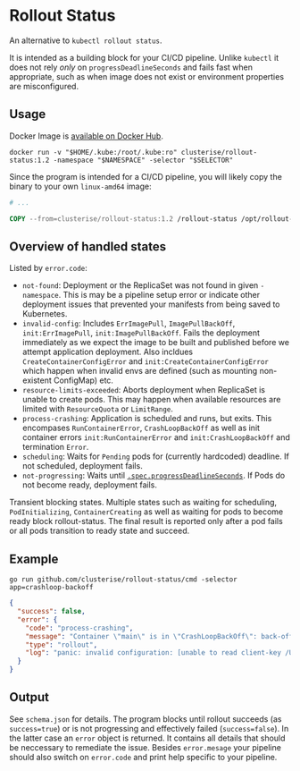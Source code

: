 Rollout Status
==============

An alternative to `kubectl rollout status`.

It is intended as a building block for your CI/CD pipeline. Unlike `kubectl` it does not rely *only* on `progressDeadlineSeconds` and fails fast when appropriate, such as when image does not exist or environment properties are misconfigured. 


Usage
-----

Docker Image is [available on Docker Hub](https://hub.docker.com/repository/docker/clusterise/rollout-status
).

```console
docker run -v "$HOME/.kube:/root/.kube:ro" clusterise/rollout-status:1.2 -namespace "$NAMESPACE" -selector "$SELECTOR"
```

Since the program is intended for a CI/CD pipeline, you will likely copy the binary to your own `linux-amd64` image:

```Dockerfile
# ...

COPY --from=clusterise/rollout-status:1.2 /rollout-status /opt/rollout-status 
```

Overview of handled states
--------------------------

Listed by `error.code`:

* `not-found`: Deployment or the ReplicaSet was not found in given `-namespace`. This is may be a pipeline setup error or indicate other deployment issues that prevented your manifests from being saved to Kubernetes.
* `invalid-config`: Includes `ErrImagePull`, `ImagePullBackOff`, `init:ErrImagePull`, `init:ImagePullBackOff`. Fails the deployment immediately as we expect the image to be built and published before we attempt application deployment. Also incldues `CreateContainerConfigError` and `init:CreateContainerConfigError` which happen when invalid envs are defined (such as mounting non-existent ConfigMap) etc.
* `resource-limits-exceeded`: Aborts deployment when ReplicaSet is unable to create pods. This may happen when available resources are limited with `ResourceQuota` or `LimitRange`.
* `process-crashing`: Application is scheduled and runs, but exits. This encompases `RunContainerError`, `CrashLoopBackOff` as well as init container errors `init:RunContainerError` and `init:CrashLoopBackOff` and termination `Error`.
* `scheduling`: Waits for `Pending` pods for (currently hardcoded) deadline. If not scheduled, deployment fails.
* `not-progressing`: Waits until [`.spec.progressDeadlineSeconds`](https://kubernetes.io/docs/concepts/workloads/controllers/deployment/#progress-deadline-seconds). If Pods do not become ready, deployment fails.

Transient blocking states. Multiple states such as waiting for scheduling, `PodInitializing`, `ContainerCreating` as well as waiting for pods to become ready block rollout-status. The final result is reported only after a pod fails or all pods transition to ready state and succeed. 


Example
-------

```console
go run github.com/clusterise/rollout-status/cmd -selector app=crashloop-backoff
```
```json
{
  "success": false,
  "error": {
    "code": "process-crashing",
    "message": "Container \"main\" is in \"CrashLoopBackOff\": back-off 5m0s restarting failed container=main pod=crashloop-backoff-7fd845849c-cfvqd_default(617f6364-5bd4-4e69-b19f-fcf3ce4c171a)",
    "type": "rollout",
    "log": "panic: invalid configuration: [unable to read client-key /Users/mikulas/.minikube/profiles/minikube/client.key for minikube due to open /Users/mikulas/.minikube/profiles/minikube/client.key: no such file or directory, unable to read certificate-authority /Users/mikulas/.minikube/ca.crt for minikube due to open /Users/mikulas/.minikube/ca.crt: no such file or directory]\n\ngoroutine 1 [running]:\nmain.makeClientset(0xc000041440, 0x12, 0x0)\n\t/src/cmd/main.go:57 +0xfb\nmain.main()\n\t/src/cmd/main.go:34 +0x21c\n"
  }
}
```


Output
------

See `schema.json` for details. The program blocks until rollout succeeds (as `success=true`) or is not progressing and effectively failed (`success=false`). In the latter case an `error` object is returned. It contains all details that should be neccessary to remediate the issue. Besides `error.mesage` your pipeline should also switch on `error.code` and print help specific to your pipeline.
